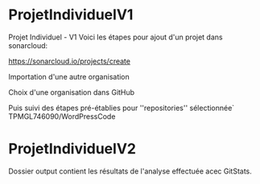 # ProjetIndividuelV1
Projet Individuel - V1
Voici les étapes pour ajout d'un projet dans sonarcloud:

https://sonarcloud.io/projects/create

Importation d'une autre organisation

Choix d'une organisation dans GitHub

Puis suivi des étapes pré-établies pour ''repositories'' sélectionnée` TPMGL746090/WordPressCode

# ProjetIndividuelV2
Dossier output contient les résultats de l'analyse effectuée acec GitStats.
